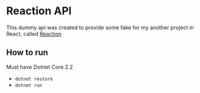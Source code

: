 # Reaction API

This dummy api was created to provide some fake for my another project in React, called [Reaction](https://github.com/caiocolaiacovo/Reaction)

## How to run

Must have Dotnet Core 2.2

- <code>dotnet restore</code>
- <code>dotnet run</code>
